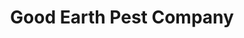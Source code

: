 ---
title: "Good Earth Pest Company"
url: /corvalis/good-earth-pest-company/
shop: Schädlingsbekämpfung
---